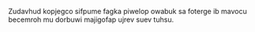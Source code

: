 Zudavhud kopjegco sifpume fagka piwelop owabuk sa foterge ib mavocu becemroh mu dorbuwi majigofap ujrev suev tuhsu.